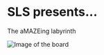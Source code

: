 # SLS presents... 
The aMAZEing labyrinth

![Image of the board](https://raw.githubusercontent.com/wise-bit/SLS/master/Labyrinth/res/2018-11-20%20(1).png)
